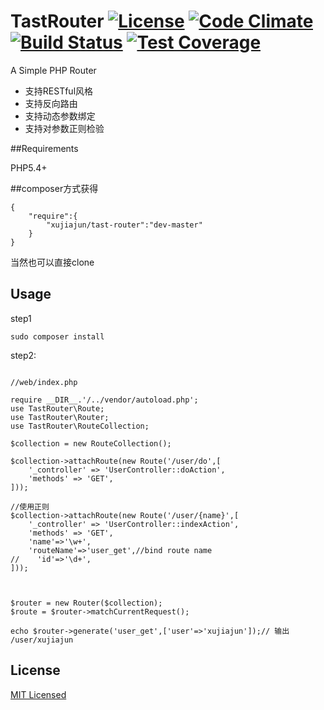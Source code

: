 # TastRouter  [![License](https://poser.pugx.org/xujiajun/tast-router/license)](https://packagist.org/packages/xujiajun/tast-router) [![Code Climate](https://codeclimate.com/github/xujiajun/tast-router/badges/gpa.svg)](https://codeclimate.com/github/xujiajun/tast-router) [![Build Status](https://travis-ci.org/xujiajun/tast-router.svg?branch=master)](https://travis-ci.org/xujiajun/tast-router) [![Test Coverage](https://codeclimate.com/github/xujiajun/tast-router/badges/coverage.svg)](https://codeclimate.com/github/xujiajun/tast-router/coverage)

A Simple PHP Router

* 支持RESTful风格
* 支持反向路由
* 支持动态参数绑定
* 支持对参数正则检验

##Requirements

  PHP5.4+

##composer方式获得

```
{
    "require":{
        "xujiajun/tast-router":"dev-master"
    }
}

```
当然也可以直接clone

## Usage

step1
```
sudo composer install
```

step2:
```

//web/index.php

require __DIR__.'/../vendor/autoload.php';
use TastRouter\Route;
use TastRouter\Router;
use TastRouter\RouteCollection;

$collection = new RouteCollection();

$collection->attachRoute(new Route('/user/do',[
    '_controller' => 'UserController::doAction',
    'methods' => 'GET',
]));

//使用正则
$collection->attachRoute(new Route('/user/{name}',[
    '_controller' => 'UserController::indexAction',
    'methods' => 'GET',
    'name'=>'\w+',
    'routeName'=>'user_get',//bind route name
//    'id'=>'\d+',
]));



$router = new Router($collection);
$route = $router->matchCurrentRequest();

echo $router->generate('user_get',['user'=>'xujiajun']);// 输出 /user/xujiajun

```




## License
[MIT Licensed](http://www.opensource.org/licenses/MIT)
